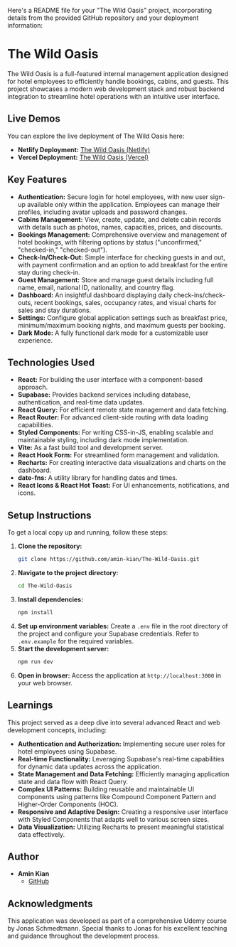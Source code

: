 Here's a README file for your "The Wild Oasis" project, incorporating details from the provided GitHub repository and your deployment information:

# The Wild Oasis

The Wild Oasis is a full-featured internal management application designed for hotel employees to efficiently handle bookings, cabins, and guests. This project showcases a modern web development stack and robust backend integration to streamline hotel operations with an intuitive user interface.

## Live Demos

You can explore the live deployment of The Wild Oasis here:

  * **Netlify Deployment:** [The Wild Oasis (Netlify)](https://thewildoasisbyamin.netlify.app/)
  * **Vercel Deployment:** [The Wild Oasis (Vercel)](https://the-wild-oasis-opal-iota.vercel.app/login)

## Key Features

  * **Authentication:** Secure login for hotel employees, with new user sign-up available only within the application. Employees can manage their profiles, including avatar uploads and password changes.
  * **Cabins Management:** View, create, update, and delete cabin records with details such as photos, names, capacities, prices, and discounts.
  * **Bookings Management:** Comprehensive overview and management of hotel bookings, with filtering options by status ("unconfirmed," "checked-in," "checked-out").
  * **Check-In/Check-Out:** Simple interface for checking guests in and out, with payment confirmation and an option to add breakfast for the entire stay during check-in.
  * **Guest Management:** Store and manage guest details including full name, email, national ID, nationality, and country flag.
  * **Dashboard:** An insightful dashboard displaying daily check-ins/check-outs, recent bookings, sales, occupancy rates, and visual charts for sales and stay durations.
  * **Settings:** Configure global application settings such as breakfast price, minimum/maximum booking nights, and maximum guests per booking.
  * **Dark Mode:** A fully functional dark mode for a customizable user experience.

## Technologies Used

  * **React:** For building the user interface with a component-based approach.
  * **Supabase:** Provides backend services including database, authentication, and real-time data updates.
  * **React Query:** For efficient remote state management and data fetching.
  * **React Router:** For advanced client-side routing with data loading capabilities.
  * **Styled Components:** For writing CSS-in-JS, enabling scalable and maintainable styling, including dark mode implementation.
  * **Vite:** As a fast build tool and development server.
  * **React Hook Form:** For streamlined form management and validation.
  * **Recharts:** For creating interactive data visualizations and charts on the dashboard.
  * **date-fns:** A utility library for handling dates and times.
  * **React Icons & React Hot Toast:** For UI enhancements, notifications, and icons.

## Setup Instructions

To get a local copy up and running, follow these steps:

1.  **Clone the repository:**
    ```bash
    git clone https://github.com/amin-kian/The-Wild-Oasis.git
    ```
2.  **Navigate to the project directory:**
    ```bash
    cd The-Wild-Oasis
    ```
3.  **Install dependencies:**
    ```bash
    npm install
    ```
4.  **Set up environment variables:**
    Create a `.env` file in the root directory of the project and configure your Supabase credentials. Refer to `.env.example` for the required variables.
5.  **Start the development server:**
    ```bash
    npm run dev
    ```
6.  **Open in browser:**
    Access the application at `http://localhost:3000` in your web browser.

## Learnings

This project served as a deep dive into several advanced React and web development concepts, including:

  * **Authentication and Authorization:** Implementing secure user roles for hotel employees using Supabase.
  * **Real-time Functionality:** Leveraging Supabase's real-time capabilities for dynamic data updates across the application.
  * **State Management and Data Fetching:** Efficiently managing application state and data flow with React Query.
  * **Complex UI Patterns:** Building reusable and maintainable UI components using patterns like Compound Component Pattern and Higher-Order Components (HOC).
  * **Responsive and Adaptive Design:** Creating a responsive user interface with Styled Components that adapts well to various screen sizes.
  * **Data Visualization:** Utilizing Recharts to present meaningful statistical data effectively.

## Author

  * **Amin Kian**
      * [GitHub](https://www.google.com/search?q=https://github.com/amin-kian)

## Acknowledgments

This application was developed as part of a comprehensive Udemy course by Jonas Schmedtmann. Special thanks to Jonas for his excellent teaching and guidance throughout the development process.
